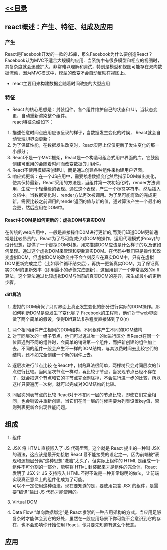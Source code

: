 ## [<<目录](https://github.com/snsart/blog/blob/master/README.md)

## react概述：产生、特征、组成及应用
### 产生
React是Facebook开发的一款的JS库，那么Facebook为什么要创造React？<br>
Facebook认为MVC不适合大规模的应用，当系统中有很多模型和相应的视图时，其复杂度就会迅速扩大，非常难以理解和调试，特别是模型和视图可能存在双向数据流动，因为MVC模式中，模型的改变不会自动反映在视图上。<br>
* react主要用来构建数据会随着时间改变的大型应用

### 特征
* React 的核心思想是：封装组件。各个组件维护自己的状态和 UI，当状态变更，自动重新渲染整个组件。<br>
react特征总结如下：
1. 描述任意时间点应用应该呈现的样子，当数据发生变化的时候， React就会自动管理UI界面更新；
2. 为了保证性能，在数据发生改变时，React实际上仅仅更新了发生变化的那一小部分；
3. React不是一个MVC框架，React是一个构造可组合式用户界面的库。它鼓励创建可重用的会随着时间而改变数据的UI组件。 
4. React不使用模板来创建UI，而是通过创建各种组件来构建用户界面。
5. 响应式更新：在一个JS应用中，需要考虑数据变化然后指示DOM做出变化，使其保持最新。React采用的方法是，当组件第一次初始化时，render方法调用，生成一个轻量级的表现。通过这个表现，产生一个标签字符串，然后插入文档中。当数据变化时，render方法再次被调用。为了尽可能有效的完成更新，需要比较之前调用的render返回的值与新的值，通过算法产生一个最小的变更，然后应用在DOM中。

#### React中DOM是如何更新的：虚拟DOM与真实DOM
在传统的web应用中，一般是直接操作DOM进行更新的,而我们知道DOM更新通常是比较昂贵的。React为了尽可能减少对DOM的操作，运用代理模式(Proxy)的设计思想，提供了一个虚拟DOM对象，用来描述DOM应该是什么样子的以及该如何呈现。通过这个虚拟DOM来管理和更新真实DOM。在代码中我们只是操作和改变虚拟DOM，但虚拟DOM的改变并不会立刻反应在真实DOM中，只有在虚拟DOM更新完成之后（比如事件循环结束后），再统一更新真实DOM。为了保证真实DOM的更新效率（即用最小的步骤完成更新），这里用到了一个非常高效的diff算法，这个算法通过比较虚拟DOM与当前的真实DOM的差异，来生成最小的更新步骤。

#### diff算法
1. 虚拟的DOM确保了只对界面上真正发生变化的部分进行实际的DOM操作。那如何判断DOM是否发生了变化呢？ 
Facebook的工程师，他们对于web界面做了两个简单的假设，使得Diff算法复杂程度直接降到了O(n) 
1) 两个相同组件产生相同的DOM结构，不同组件产生不同的DOM结构 
2) 对于同层次的一组子节点，他们可以通过唯一的id进行区分
当React在同一个位置遇到不同的组件时，会简单的销毁第一个组件，而把新创建的组件加上去。不同的组件一般会产生不一样的DOM结构，与其浪费时间去比较它们的结构，还不如完全创建一个新的组件上去。

2. 逐层次进行节点比较 
在React中，树的算法很简单，两棵树只会对同层次的节点进行比较。当同层次节点一样时，再比较子节点，当发现节点已经不存在了，就会把这个节点和它的子节点完全删除掉，不会进行进一步的比较，所以这样只要遍历一次树，就可以完成对DOM结构的比较。

3. 同层次列表节点的比较
React对于不在同一层的节点比较，即使它们完全相同，也会销毁并重新创建，当它们在同一层的时候需要为列表设置key值，否则列表更新会出现性能问题。

## 组成
1. 组件

2. JSX
将 HTML 直接嵌入了 JS 代码里面，这个就是 React 提出的一种叫 JSX 的语法，这应该是最开始接触 React 最不能接受的设定之一，因为前端被“表现和逻辑层分离”这种思想“洗脑”太久了。但实际上组件的 HTML 是组成一个组件不可分割的一部分，能够将 HTML 封装起来才是组件的完全体，React 发明了 JSX 让 JS 支持嵌入 HTML 不得不说是一种非常聪明的做法，让前端实现真正意义上的组件化成为了可能。<br>
可以不一定使用这种语法。现在要知道的是，要使用包含 JSX 的组件，是需要“编译”输出 JS 代码才能使用的。
3. Virtual DOM
4. Data Flow
“单向数据绑定”是 React 推崇的一种应用架构的方式。当应用足够复杂时才能体会到它的好处，虽然在一般应用场景下你可能不会意识到它的存在，也不会影响你开始使用 React，你只要先知道有这么个概念。

## 应用




